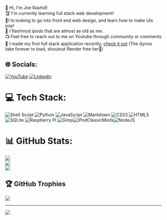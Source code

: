 🌃 Hi, I'm Joe Rashid! <br>🏆 I'm currently learning full stack web development!<br>🥭I'm looking to go into front end web design, and learn how to make UIs pop!<br>💎 I flashmod ipods that are almost as old as me.<br>📺 Feel free to reach out to me on Youtube through community or comments <br>🗿 I made my first full stack application recently, [check it out](https://joebnb.onrender.com) (The dynos take forever to load, shoutout Render free tier🤪)

## 🌐 Socials:
[![YouTube](https://img.shields.io/badge/YouTube-%23FF0000.svg?logo=YouTube&logoColor=white)](https://youtube.com/@TechnoMancerWinXP)
[![LinkedIn](https://img.shields.io/badge/LinkedIn-0077B5?style=for-the-badge&logo=linkedin&logoColor=white)](https://www.linkedin.com/in/joe-rashid-3571a830a?trk=people-guest_people_search-card)

# 💻 Tech Stack:
![Shell Script](https://img.shields.io/badge/shell_script-%23121011.svg?style=for-the-badge&logo=gnu-bash&logoColor=white) ![Python](https://img.shields.io/badge/python-3670A0?style=for-the-badge&logo=python&logoColor=ffdd54) ![JavaScript](https://img.shields.io/badge/javascript-%23323330.svg?style=for-the-badge&logo=javascript&logoColor=%23F7DF1E) ![Markdown](https://img.shields.io/badge/markdown-%23000000.svg?style=for-the-badge&logo=markdown&logoColor=white) ![CSS3](https://img.shields.io/badge/css3-%231572B6.svg?style=for-the-badge&logo=css3&logoColor=white) ![HTML5](https://img.shields.io/badge/html5-%23E34F26.svg?style=for-the-badge&logo=html5&logoColor=white) ![SQLite](https://img.shields.io/badge/sqlite-%2307405e.svg?style=for-the-badge&logo=sqlite&logoColor=white) ![Raspberry Pi](https://img.shields.io/badge/-RaspberryPi-C51A4A?style=for-the-badge&logo=Raspberry-Pi) ![Gimp](https://img.shields.io/badge/Gimp-657D8B?style=for-the-badge&logo=gimp&logoColor=FFFFFF)![iPodClassicMods](https://img.shields.io/badge/iPod_Classic_Mods-black?style=for-the-badge&logo=apple&logoColor=white&labelColor=black&color=black)![NodeJS](https://img.shields.io/badge/node.js-6DA55F?style=for-the-badge&logo=node.js&logoColor=white)
# 📊 GitHub Stats:
![](https://github-readme-stats.vercel.app/api?username=poedude5229&theme=gruvbox&hide_border=false&include_all_commits=true&count_private=true)<br/>
![](https://github-readme-streak-stats.herokuapp.com/?user=poedude5229&theme=gruvbox&hide_border=false)<br/>
![](https://github-readme-stats.vercel.app/api/top-langs/?username=poedude5229&theme=gruvbox&hide_border=false&include_all_commits=true&count_private=true&layout=compact)

## 🏆 GitHub Trophies
![](https://github-profile-trophy.vercel.app/?username=poedude5229&theme=radical&no-frame=false&no-bg=true&margin-w=4)

---
[![](https://visitcount.itsvg.in/api?id=poedude5229&icon=0&color=0)](https://visitcount.itsvg.in)
